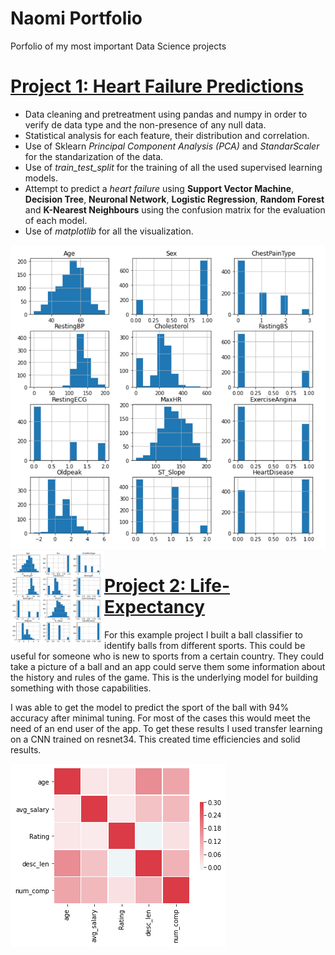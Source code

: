 # Naomi Portfolio
Porfolio of my most important Data Science projects

# [Project 1: Heart Failure Predictions](https://github.com/NaomiPadillaM/Heart-Failure-Predictions.git)
* Data cleaning and pretreatment using pandas and numpy in order to verify de data type and the non-presence of any null data.
* Statistical analysis for each feature, their distribution and correlation.
* Use of Sklearn *Principal Component Analysis (PCA)* and *StandarScaler* for the standarization of the data.
* Use of *train_test_split* for the training of all the used supervised learning models.
* Attempt to predict a _heart failure_ using **Support Vector Machine**, **Decision Tree**, **Neuronal Network**, **Logistic Regression**, **Random Forest** and **K-Nearest Neighbours** using the confusion matrix for the evaluation of each model.
* Use of _matplotlib_ for all the visualization.

![](/images/heartHistogramas.png)
<a href="url"><img src="https://github.com/NaomiPadillaM/Naomi_Portfolio/blob/main/images/heartHistogramas.png" align="left" height="150" width="150" ></a>

# [Project 2: Life-Expectancy](https://github.com/NaomiPadillaM/Life-Expectancy.git) 
For this example project I built a ball classifier to identify balls from different sports. This could be useful for someone who is new to sports from a certain country. They could take a picture of a ball and an app could serve them some information about the history and rules of the game. This is the underlying model for building something with those capabilities. 

I was able to get the model to predict the sport of the ball with 94% accuracy after minimal tuning. For most of the cases this would meet the need of an end user of the app. To get these results I used transfer learning on a CNN trained on resnet34. This created time efficiencies and solid results.

![](/images/correlation_visual.png)
